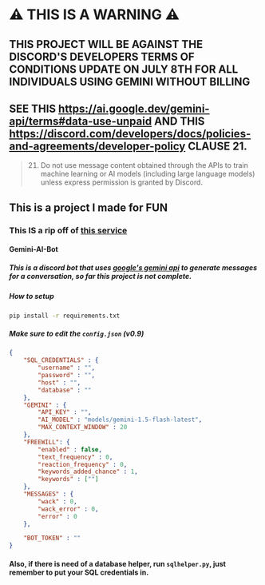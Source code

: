 # ⚠️ THIS IS A WARNING ⚠️ 
## THIS PROJECT WILL BE AGAINST THE DISCORD'S DEVELOPERS TERMS OF CONDITIONS UPDATE ON JULY 8TH FOR ALL INDIVIDUALS USING GEMINI WITHOUT BILLING
## SEE THIS https://ai.google.dev/gemini-api/terms#data-use-unpaid AND THIS https://discord.com/developers/docs/policies-and-agreements/developer-policy CLAUSE 21.
> 21. Do not use message content obtained through the APIs to train machine learning or AI models (including large language models) unless express permission is granted by Discord.

## This is a project I made for **FUN**

### This **IS** a rip off of [this service](https://discord.gg/shapes)

#### Gemini-AI-Bot
##### This is a discord bot that uses [google's gemini api](https://ai.google.dev/) to generate messages for a conversation, so far this project is not complete.

##### How to setup
```bash
pip install -r requirements.txt
```
##### Make sure to edit the `config.json` (v0.9)
```json
{
    "SQL_CREDENTIALS" : {
        "username" : "",
        "password" : "",
        "host" : "",
        "database" : ""
    },
    "GEMINI" : {
        "API_KEY" : "",
        "AI_MODEL" : "models/gemini-1.5-flash-latest",
        "MAX_CONTEXT_WINDOW" : 20
    },
    "FREEWILL": {
        "enabled" : false,
        "text_frequency" : 0,
        "reaction_frequency" : 0,
        "keywords_added_chance" : 1,
        "keywords" : [""]
    },
    "MESSAGES" : {
        "wack" : 0,
        "wack_error" : 0,
        "error" : 0 
    },

    "BOT_TOKEN" : ""
}
``` 
#### Also, if there is need of a database helper, run `sqlhelper.py`, just remember to put your SQL credentials in.
